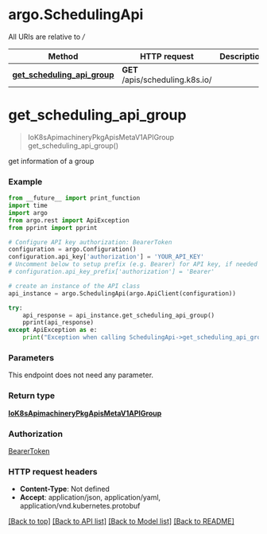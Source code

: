 # argo.SchedulingApi

All URIs are relative to */*

Method | HTTP request | Description
------------- | ------------- | -------------
[**get_scheduling_api_group**](SchedulingApi.md#get_scheduling_api_group) | **GET** /apis/scheduling.k8s.io/ | 

# **get_scheduling_api_group**
> IoK8sApimachineryPkgApisMetaV1APIGroup get_scheduling_api_group()



get information of a group

### Example
```python
from __future__ import print_function
import time
import argo
from argo.rest import ApiException
from pprint import pprint

# Configure API key authorization: BearerToken
configuration = argo.Configuration()
configuration.api_key['authorization'] = 'YOUR_API_KEY'
# Uncomment below to setup prefix (e.g. Bearer) for API key, if needed
# configuration.api_key_prefix['authorization'] = 'Bearer'

# create an instance of the API class
api_instance = argo.SchedulingApi(argo.ApiClient(configuration))

try:
    api_response = api_instance.get_scheduling_api_group()
    pprint(api_response)
except ApiException as e:
    print("Exception when calling SchedulingApi->get_scheduling_api_group: %s\n" % e)
```

### Parameters
This endpoint does not need any parameter.

### Return type

[**IoK8sApimachineryPkgApisMetaV1APIGroup**](IoK8sApimachineryPkgApisMetaV1APIGroup.md)

### Authorization

[BearerToken](../README.md#BearerToken)

### HTTP request headers

 - **Content-Type**: Not defined
 - **Accept**: application/json, application/yaml, application/vnd.kubernetes.protobuf

[[Back to top]](#) [[Back to API list]](../README.md#documentation-for-api-endpoints) [[Back to Model list]](../README.md#documentation-for-models) [[Back to README]](../README.md)

